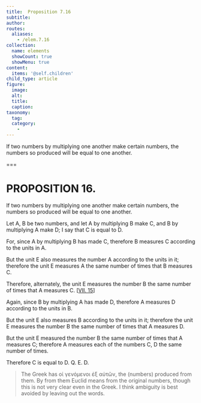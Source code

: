 ```yaml
---
title:  Proposition 7.16
subtitle: 
author:
routes:
  aliases:
    - /elem.7.16
collection:
  name: elements
  showCount: true
  showMenu: true
content:
  items: '@self.children'
child_type: article
figure:
  image:
  alt:
  title:
  caption:
taxonomy:
  tag:
  category:
    - 
---
```


<p>
       <hi rend="ital">If two numbers by multiplying one another make certain numbers, the numbers so produced will be equal to one another.</hi>
      </p>

===

<h1>PROPOSITION 16.</h1>
<p>
       <span class="ital">If two numbers by multiplying one another make certain numbers, the numbers so produced will be equal to one another.</span>
      </p>

<p>Let <span class="ital">A</span>, <span class="ital">B</span> be two numbers, and let <span class="ital">A</span> by multiplying <span class="ital">B</span> make <span class="ital">C</span>, and <span class="ital">B</span> by multiplying <span class="ital">A</span> make <span class="ital">D</span>; I say that <span class="ital">C</span> is equal to <span class="ital">D</span>. 
      </p>

<p>For, since <span class="ital">A</span> by multiplying <span class="ital">B</span> has made <span class="ital">C</span>, therefore <span class="ital">B</span> measures <span class="ital">C</span> according to the units in <span class="ital">A</span>. </p>

<p>But the unit <span class="ital">E</span> also measures the number <span class="ital">A</span> according to the units in it; <span class="center">therefore the unit <span class="ital">E</span> measures <span class="ital">A</span> the same number of times that <span class="ital">B</span> measures <span class="ital">C</span>.</span>
      </p>

<p>Therefore, alternately, the unit <span class="ital">E</span> measures the number <span class="ital">B</span> the same number of times that <span class="ital">A</span> measures <span class="ital">C</span>. [<a href="/elem.7.15">VII. 15</a>] </p>

<p>Again, since <span class="ital">B</span> by multiplying <span class="ital">A</span> has made <span class="ital">D</span>, therefore <span class="ital">A</span> measures <span class="ital">D</span> according to the units in <span class="ital">B</span>. </p>

<p>But the unit <span class="ital">E</span> also measures <span class="ital">B</span> according to the units in it; <span class="center">therefore the unit <span class="ital">E</span> measures the number <span class="ital">B</span> the same number of times that <span class="ital">A</span> measures <span class="ital">D</span>.</span>
      </p>

<p>But the unit <span class="ital">E</span> measured the number <span class="ital">B</span> the same number of times that <span class="ital">A</span> measures <span class="ital">C</span>; <span class="center">therefore <span class="ital">A</span> measures each of the numbers <span class="ital">C</span>, <span class="ital">D</span> the same number of times.</span>
      </p>

<p>Therefore <span class="ital">C</span> is equal to <span class="ital">D</span>. Q. E. D.
<blockquote n="2. The numbers so produced." class="crit" place="unspecified" anchored="yes">The Greek has <foreign lang="greek">οἰ γενόμενοι ἐξ αὐτῶν</foreign>, <quote>the (numbers) produced <span class="ital">from them</span>.</quote>
 By <quote>from them</quote>
 Euclid means <quote>from the original numbers,</quote>
 though this is not very clear even in the Greek. I think ambiguity is best avoided by leaving out the words.</blockquote></p>
